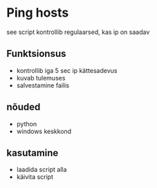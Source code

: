 # Ping hosts
see script kontrollib regulaarsed, kas ip on saadav
## Funktsionsus
- kontrollib iga 5 sec ip kättesadevus
- kuvab tulemuses
- salvestamine failis
## nõuded
- python
- windows keskkond
## kasutamine
- laadida script alla
- käivita script
